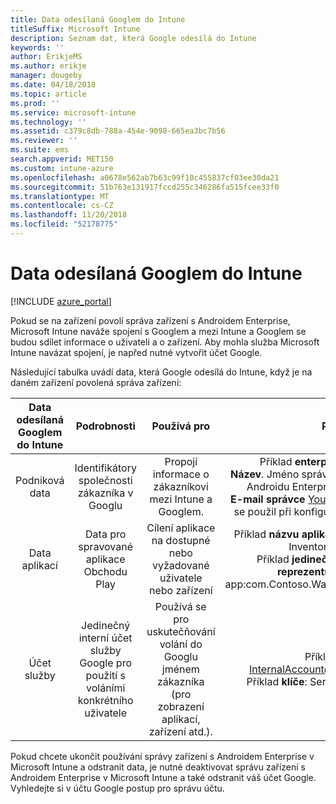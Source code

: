 ```yaml
---
title: Data odesílaná Googlem do Intune
titleSuffix: Microsoft Intune
description: Seznam dat, která Google odesílá do Intune
keywords: ''
author: ErikjeMS
ms.author: erikje
manager: dougeby
ms.date: 04/18/2018
ms.topic: article
ms.prod: ''
ms.service: microsoft-intune
ms.technology: ''
ms.assetid: c379c8db-788a-454e-9098-665ea3bc7b56
ms.reviewer: ''
ms.suite: ems
search.appverid: MET150
ms.custom: intune-azure
ms.openlocfilehash: a0678e562ab7b63c99f10c455837cf03ee30da21
ms.sourcegitcommit: 51b763e131917fccd255c346286fa515fcee33f0
ms.translationtype: MT
ms.contentlocale: cs-CZ
ms.lasthandoff: 11/20/2018
ms.locfileid: "52178775"
---
```

# <a name="data-google-sends-to-intune"></a>Data odesílaná Googlem do Intune

[!INCLUDE [azure_portal](./includes/azure_portal.md)]

Pokud se na zařízení povolí správa zařízení s Androidem Enterprise, Microsoft Intune naváže spojení s Googlem a mezi Intune a Googlem se budou sdílet informace o uživateli a o zařízení. Aby mohla služba Microsoft Intune navázat spojení, je napřed nutné vytvořit účet Google.

Následující tabulka uvádí data, která Google odesílá do Intune, když je na daném zařízení povolená správa zařízení:


| Data odesílaná Googlem do Intune | Podrobnosti | Používá pro | Příklad |
|:---:|:---:|:---:|:---:|
| Podniková data | Identifikátory společnosti zákazníka v Googlu | Propojí informace o zákazníkovi mezi Intune a Googlem. | Příklad **enterpriseId**: LC04eik8a6<br>**Název**. Jméno správce zadané při konfiguraci Androidu Enterprise Příklad: Jan Novák<br>**E-mail správce** YourAdmin@gmail.com, který se použil při konfiguraci Androidu Enterprise |
| Data aplikací | Data pro spravované aplikace Obchodu Play | Cílení aplikace na dostupné nebo vyžadované uživatele nebo zařízení | Příklad **názvu aplikace**: Contoso Warehouse Inventory Application<br>Příklad **jedinečného identifikátoru reprezentujícího aplikaci**: app:com.Contoso.Warehouse.InventoryTracking |
| Účet služby | Jedinečný interní účet služby Google pro použití s voláními konkrétního uživatele | Používá se pro uskutečňování volání do Googlu jménem zákazníka (pro zobrazení aplikací, zařízení atd.). | Příklad **názvu**: InternalAccount@InternalService.com<br>Příklad **klíče**: ServiceAccountPassword |


Pokud chcete ukončit používání správy zařízení s Androidem Enterprise v Microsoft Intune a odstranit data, je nutné deaktivovat správu zařízení s Androidem Enterprise v Microsoft Intune a také odstranit váš účet Google. Vyhledejte si v účtu Google postup pro správu účtu.



